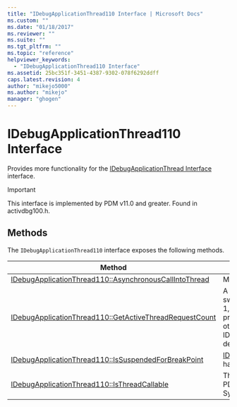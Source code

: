 ```yaml
---
title: "IDebugApplicationThread110 Interface | Microsoft Docs"
ms.custom: ""
ms.date: "01/18/2017"
ms.reviewer: ""
ms.suite: ""
ms.tgt_pltfrm: ""
ms.topic: "reference"
helpviewer_keywords: 
  - "IDebugApplicationThread110 Interface"
ms.assetid: 25bc351f-3451-4387-9302-078f6292ddff
caps.latest.revision: 4
author: "mikejo5000"
ms.author: "mikejo"
manager: "ghogen"
---
```

# IDebugApplicationThread110 Interface
Provides more functionality for the [IDebugApplicationThread Interface](../../winscript/reference/idebugapplicationthread-interface.md) interface.  
  
> [!IMPORTANT]
>  This interface is implemented by PDM v11.0 and greater. Found in activdbg100.h.  
  
## Methods  
 The `IDebugApplicationThread110` interface exposes the following methods.  
  
|Method|Description|  
|------------|-----------------|  
|[IDebugApplicationThread110::AsynchronousCallIntoThread](../../winscript/reference/idebugapplicationthread110-asynchronouscallintothread.md)|Makes an asynchronous call on the main thread.|  
|[IDebugApplicationThread110::GetActiveThreadRequestCount](../../winscript/reference/idebugapplicationthread110-getactivethreadrequestcount.md)|A count of how many thread requests from the PDM's thread switching mechanisms are currently processing. Usually 0 or 1, but it's possible for this to be higher if one thread call starts processing but triggers a synchronous call out of thread or otherwise suspends the thread (for example, by triggering an IDebugApplicationEvents event which is issued on the debugger thread)|  
|[IDebugApplicationThread110::IsSuspendedForBreakPoint](../../winscript/reference/idebugapplicationthread110-issuspendedforbreakpoint.md)|[IDebugApplicationThreadEvents110::OnSuspendForBreakPoint](../../winscript/reference/idebugapplicationthreadevents110-onsuspendforbreakpoint.md) has been called on this thread and has not yet completed.|  
|[IDebugApplicationThread110::IsThreadCallable](../../winscript/reference/idebugapplicationthread110-isthreadcallable.md)|This thread is in a state that can process calls made using the PDM's thread switching mechanisms (such as SynchronousCallInThread).|